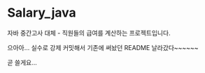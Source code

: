 # Salary_java
자바 중간고사 대체 - 직원들의 급여를 계산하는 프로젝트입니다. 
 
 
으아아... 실수로 강제 커밋해서 기존에 써놨던 README 날라갔다~~~~~~

곧 쓸게요...
